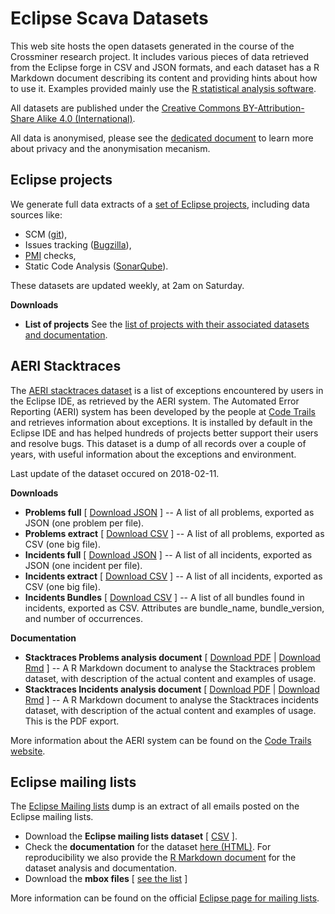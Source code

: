 
# Eclipse Scava Datasets

This web site hosts the open datasets generated in the course of the Crossminer research project. It includes various pieces of data retrieved from the Eclipse forge in CSV and JSON formats, and each dataset has a R Markdown document describing its content and providing hints about how to use it. Examples provided mainly use the [R statistical analysis software](https://r-project.org).

All datasets are published under the [Creative Commons BY-Attribution-Share Alike 4.0 (International)](https://creativecommons.org/licenses/by-sa/4.0/).

All data is anonymised, please see the [dedicated document](../docs/datasets_privacy.html) to learn more about privacy and the anonymisation mecanism.


## Eclipse projects

We generate full data extracts of a [set of Eclipse projects](projects/eclipse_projects.html), including data sources like:

* SCM ([git](https://git.eclipse.org)),
* Issues tracking ([Bugzilla](https://bugs.eclipse.org)),
* [PMI](https://projects.eclipse.org) checks,
* Static Code Analysis ([SonarQube](https://sonar.eclipse.org)).

These datasets are updated weekly, at 2am on Saturday.

**Downloads**

* **List of projects** See the [list of projects with their associated datasets and documentation](projects/eclipse_projects.html).


## AERI Stacktraces

The [AERI stacktraces dataset](aeri_stacktraces/aeri_stacktraces.html) is a list of exceptions encountered by users in the Eclipse IDE, as retrieved by the AERI system. The Automated Error Reporting (AERI) system has been developed by the people at [Code Trails](https://www.codetrails.com/) and retrieves information about exceptions. It is installed by default in the Eclipse IDE and has helped hundreds of projects better support their users and resolve bugs. This dataset is a dump of all records over a couple of years, with useful information about the exceptions and environment.

Last update of the dataset occured on 2018-02-11.

**Downloads**

* **Problems full** [ [Download JSON](aeri_stacktraces/problems_full.tar.bz2) ] -- A list of all problems, exported as JSON (one problem per file).
* **Problems extract** [ [Download CSV](aeri_stacktraces/problems_extract.csv.bz2) ] -- A list of all problems, exported as CSV (one big file).
* **Incidents full** [ [Download JSON](aeri_stacktraces/incidents_full.tar.bz2) ] -- A list of all incidents, exported as JSON (one incident per file).
* **Incidents extract** [ [Download CSV](aeri_stacktraces/incidents_extract.csv.bz2) ] -- A list of all incidents, exported as CSV (one big file).
* **Incidents Bundles** [ [Download CSV](aeri_stacktraces/incidents_bundles_extract.csv.bz2) ] -- A list of all bundles found in incidents, exported as CSV. Attributes are bundle_name, bundle_version, and number of occurrences.

**Documentation**

* **Stacktraces Problems analysis document** [ [Download PDF](aeri_stacktraces/problems_analysis.pdf) | [Download Rmd](aeri_stacktraces/problems_analysis.rmd) ] -- A R Markdown document to analyse the Stacktraces problem dataset, with description of the actual content and examples of usage.
* **Stacktraces Incidents analysis document** [ [Download PDF](aeri_stacktraces/incidents_analysis.pdf) | [Download Rmd](aeri_stacktraces/incidents_analysis.rmd) ] -- A R Markdown document to analyse the Stacktraces incidents dataset, with description of the actual content and examples of usage. This is the PDF export.

More information about the AERI system can be found on the [Code Trails website](https://www.codetrails.com/error-analytics/manual/).


## Eclipse mailing lists

The [Eclipse Mailing lists](eclipse_mls/eclipse_mls.html) dump is an extract of all emails posted on the Eclipse mailing lists.

* Download the **Eclipse mailing lists dataset** [ [CSV](eclipse_mls/eclipse_mls.gz) ].
* Check the **documentation** for the dataset [here (HTML)](eclipse_mls/mbox_csv_analysis.html). For reproducibility we also provide the [R Markdown document](eclipse_mls/mbox_csv_analysis.rmd) for the dataset analysis and documentation.
* Download the **mbox files** [ [see the list](eclipse_mls/mbox_list.html) ]

More information can be found on the official [Eclipse page for mailing lists](https://accounts.eclipse.org/mailing-list).
